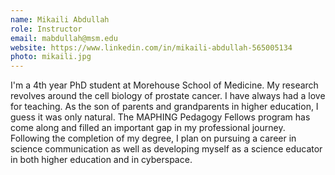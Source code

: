```yaml
---
name: Mikaili Abdullah
role: Instructor
email: mabdullah@msm.edu
website: https://www.linkedin.com/in/mikaili-abdullah-565005134
photo: mikaili.jpg
---
```


I'm a 4th year PhD student at Morehouse School of Medicine. My research revolves around the cell biology of prostate cancer. I have always had a love for teaching. As the son of parents and grandparents in higher education, I guess it was only natural. The MAPHING Pedagogy Fellows program has come along and filled an important gap in my professional journey. Following the completion of my degree, I plan on pursuing a career in science communication as well  as developing myself as a science educator in both higher education and in cyberspace.
